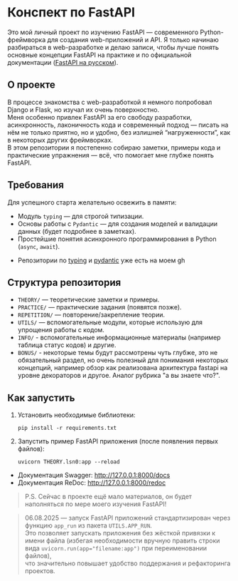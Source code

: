 # Конспект по FastAPI

Это мой личный проект по изучению FastAPI — современного Python-фреймворка для создания web-приложений и API. Я только
начинаю разбираться в web-разработке и делаю записи, чтобы лучше понять основные концепции FastAPI на практике и по
официальной документации ([FastAPI на русском](https://fastapi.tiangolo.com/ru/tutorial/)).

## О проекте

В процессе знакомства с web-разработкой я немного попробовал Django и Flask, но изучал их очень поверхностно.  
Меня особенно привлек FastAPI за его свободу разработки, асинхронность, лаконичность кода и современный подход — писать
на нём не только приятно, но и удобно, без излишней “нагруженности”, как в некоторых других фреймворках.  
В этом репозитории я постепенно собираю заметки, примеры кода и практические упражнения — всё, что помогает мне глубже
понять FastAPI.

## Требования

Для успешного старта желательно освежить в памяти:

- Модуль `typing` — для строгой типизации.
- Основы работы с `Pydantic` — для создания моделей и валидации данных (будет подробнее в заметках).
- Простейшие понятия асинхронного программирования в Python (`async`, `await`).

* Репозитории по [typing](https://github.com/Mike2024New/PYTHON_TYPING_LESSONS.git)
  и [pydantic](https://github.com/Mike2024New/PYDANTIC_LESSONS.git) уже есть на моем gh

## Структура репозитория

- `THEORY/` — теоретические заметки и примеры.
- `PRACTICE/` — практические задания (появятся позже).
- `REPETITION/` — повторение/закрепление теории.
- `UTILS/` — вспомогательные модули, которые использую для упрощения работы с кодом.
- `INFO/` - вспомогательные информационные материалы (например таблица статус кодов) и другие.
- `BONUS/` - некоторые темы будут рассмотрены чуть глубже, это не обязательный раздел, но очень полезный для понимания
  некоторых концепций, например обзор как реализована архитектура fastapi на уровне декораторов и другое. Аналог
  рубрика "а вы знаете что?".

## Как запустить

1. Установить необходимые библиотеки:

   `pip install -r requirements.txt`


2. Запустить пример FastAPI приложения (после появления первых файлов):

   `uvicorn THEORY.lsn0:app --reload`

- Документация Swagger: http://127.0.0.1:8000/docs
- Документация ReDoc: http://127.0.0.1:8000/redoc

> P.S. Сейчас в проекте ещё мало материалов, он будет наполняться по мере моего изучения FastAPI!

> 06.08.2025 — запуск FastAPI приложений стандартизирован через функцию `app_run` из пакета `UTILS.APP_RUN`.  
> Это позволяет запускать приложения без жёсткой привязки к имени файла (избегая необходимости вручную править строки вида `uvicorn.run(app="filename:app")` при переименовании файлов),  
> что значительно повышает удобство поддержания и рефакторинга проектов.